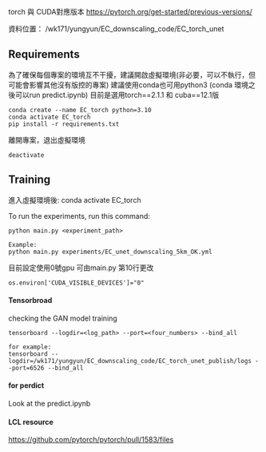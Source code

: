 torch 與 CUDA對應版本
https://pytorch.org/get-started/previous-versions/

資料位置： /wk171/yungyun/EC_downscaling_code/EC_torch_unet
## Requirements
為了確保每個專案的環境互不干擾，建議開啟虛擬環境(非必要，可以不執行，但可能會影響其他沒有版控的專案)
建議使用conda也可用python3 (conda 環境之後可以run predict.ipynb)
目前是選用torch==2.1.1 和 cuba==12.1版
``` 
conda create --name EC_torch python=3.10
conda activate EC_torch
pip install -r requirements.txt 
```
離開專案，退出虛擬環境
```
deactivate
```

## Training
進入虛擬環境後: conda activate EC_torch

To run the experiments, run this command:
```train
python main.py <experiment_path>

Example:
python main.py experiments/EC_unet_downscaling_5km_OK.yml 
```
目前設定使用0號gpu
可由main.py 第10行更改
```
os.environ['CUDA_VISIBLE_DEVICES']="0"
```
#### Tensorbroad
checking the GAN model training
```
tensorboard --logdir=<log_path> --port=<four_numbers> --bind_all

for example:
tensorboard --logdir=/wk171/yungyun/EC_downscaling_code/EC_torch_unet_publish/logs --port=6526 --bind_all
```

#### for perdict
Look at the predict.ipynb


#### LCL resource
https://github.com/pytorch/pytorch/pull/1583/files